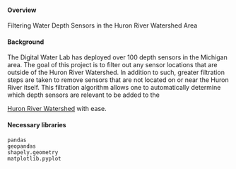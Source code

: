 <h4>Overview</h4>
<p>
  Filtering Water Depth Sensors in the Huron River Watershed Area
</p>

<h4>Background</h4>
<p>
  The Digital Water Lab has deployed over 100 depth sensors in the Michigan area. The goal of this project is to filter out any sensor locations that are outside of the Huron River Watershed. In addition to such, greater filtration steps are taken to remove sensors that are not located on or near the Huron River itself. This filtration algorithm allows one to automatically determine which depth sensors are relevant to be added to the
  
  [Huron River Watershed](https://www.huron.digitalwaterlab.org/) with ease.

</p>

<h4>Necessary libraries</h4>

```
pandas
geopandas
shapely.geometry
matplotlib.pyplot
```
